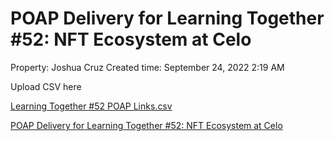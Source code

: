 # POAP Delivery for Learning Together #52: NFT Ecosystem at Celo

Property: Joshua Cruz
Created time: September 24, 2022 2:19 AM

Upload CSV here

[Learning Together #52 POAP Links.csv](POAP%20Delivery%20for%20Learning%20Together%20#52%20NFT%20Ecosys%20362e3fd0f2ee4676a36078cec0677118/Learning_Together_52_POAP_Links.csv)

[POAP Delivery for Learning Together #52: NFT Ecosystem at Celo](POAP%20Delivery%20for%20Learning%20Together%20#52%20NFT%20Ecosys%20362e3fd0f2ee4676a36078cec0677118/POAP%20Delivery%20for%20Learning%20Together%20#52%20NFT%20Ecosys%20830138ea56c84de3bfdee85d3083760c.csv)